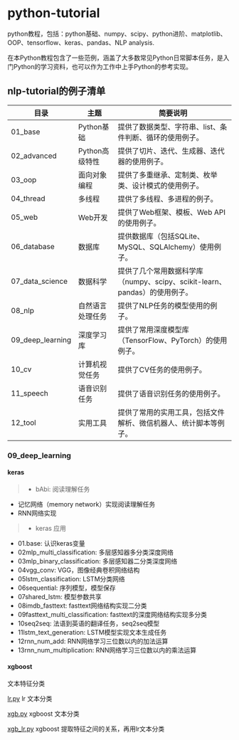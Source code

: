 # python-tutorial
python教程，包括：python基础、numpy、scipy、python进阶、matplotlib、OOP、tensorflow、keras、pandas、NLP analysis.



在本Python教程包含了一些范例，涵盖了大多数常见Python日常脚本任务，是入门Python的学习资料，也可以作为工作中上手Python的参考实现。


## nlp-tutorial的例子清单

| **目录**  | **主题**                                           | 简要说明                                                      |
| --------------------- | ------------------------------------------------------------ | ------------------------------------------------------------ |
| 01_base       | Python基础    | 提供了数据类型、字符串、list、条件判断、循环的使用例子。 |
| 02_advanced       | Python高级特性    | 提供了切片、迭代、生成器、迭代器的使用例子。 |
| 03_oop       | 面向对象编程    | 提供了多重继承、定制类、枚举类、设计模式的使用例子。   |
| 04_thread       | 多线程    | 提供了多线程、多进程的例子。 |
| 05_web      | Web开发    | 提供了Web框架、模板、Web API的使用例子。 |
| 06_database       | 数据库    | 提供数据库（包括SQLite、MySQL、SQLAlchemy）使用例子。 |
| 07_data_science    | 数据科学 | 提供了几个常用数据科学库（numpy、scipy、scikit-learn、pandas）的使用例子。 |
| 08_nlp       | 自然语言处理任务    | 提供了NLP任务的模型使用的例子。 |
| 09_deep_learning | 深度学习库    | 提供了常用深度模型库（TensorFlow、PyTorch）的使用例子。|
| 10_cv | 计算机视觉任务    | 提供了CV任务的使用例子。|
| 11_speech | 语音识别任务    | 提供了语音识别任务的使用例子。|
| 12_tool | 实用工具    | 提供了常用的实用工具，包括文件解析、微信机器人、统计脚本等例子。|



### 09_deep_learning
#### keras 
> * bAbi: 阅读理解任务
  * 记忆网络（memory network）实现阅读理解任务
  * RNN网络实现
> * keras 应用
  * 01.base: 认识keras变量
  * 02mlp_multi_classification: 多层感知器多分类深度网络
  * 03mlp_binary_classification: 多层感知器二分类深度网络
  * 04vgg_conv: VGG，图像经典卷积网络结构
  * 05lstm_classification: LSTM分类网络
  * 06sequential: 序列模型，模型保存
  * 07shared_lstm: 模型参数共享
  * 08imdb_fasttext: fasttext网络结构实现二分类
  * 09fasttext_multi_classification: fasttext的深度网络结构实现多分类
  * 10seq2seq: 法语到英语的翻译任务，seq2seq模型
  * 11lstm_text_generation: LSTM模型实现文本生成任务
  * 12rnn_num_add: RNN网络学习三位数以内的加法运算
  * 13rnn_num_multiplication: RNN网络学习三位数以内的乘法运算

#### xgboost 
文本特征分类

[lr.py](lr.py)
lr 文本分类

[xgb.py](xgb.py)
xgboost 文本分类


[xgb_lr.py](xgb_lr.py)
xgboost 提取特征之间的关系，再用lr文本分类